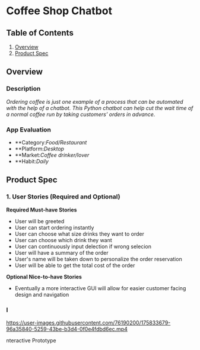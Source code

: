 # Coffee Shop Chatbot

## Table of Contents
1. [Overview](#Overview)
1. [Product Spec](#Product-Spec)


## Overview
### Description
*Ordering coffee is just one example of a process that can be automated with the help of a chatbot. This Python chatbot can help cut the wait time of a normal coffee run by taking customers’ orders in advance.*

### App Evaluation
- **Category:*Food/Restaurant*
- **Platform:*Desktop*
- **Market:*Coffee drinker/lover*
- **Habit:*Daily*

## Product Spec

### 1. User Stories (Required and Optional)

**Required Must-have Stories**
* User will be greeted
* User can start ordering instantly
* User can choose what size drinks they want to order
* User can choose which drink they want
* User can continuously input delection if wrong selecion
* User will have a summary of the order
* User's name will be taken down to personalize the order reservation
* User will be able to get the total cost of the order 

**Optional Nice-to-have Stories**

* Eventually a more interactive GUI will allow for easier customer facing design and navigation

### I

https://user-images.githubusercontent.com/76190200/175833679-96a35840-5259-43be-b3d4-0f0e4fdbd6ec.mp4

nteractive Prototype


